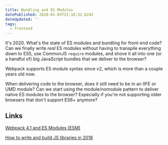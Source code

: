 ```yaml
---
title: Bundling and ES Modules
datePublished: 2020-01-03T21:10:32.624Z
dateUpdated: ''
tags:
  - frontend
---
```

It's 2020. What's the state of ES modules and bundling for front-end code? Can we finally write *real* ES modules without having to transpile everything down to ES5, use CommonJS `require` modules, and shove it all into one (or a handful of) big JavaScript bundles that we deliver to the browser?

Webpack supports ES module syntax since v2, which is more than a couple years old now.

When delivering code to the browser, does it still need to be in an IIFE or UMD module? Can we start using the module/nomodule pattern to deliver native ES modules to the browser? Especially if you're not supporting older browsers that don't support ES6+ anymore?

## Links

[Webpack 4.1 and ES Modules (ESM)](https://medium.com/@zwegrzyniak/webpack-4-1-and-es-modules-esm-dd0bd7dca4da)

[How to write and build JS libraries in 2018](https://medium.com/@kelin2025/so-you-wanna-use-es6-modules-714f48b3a953)
